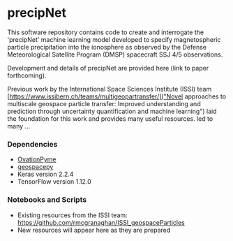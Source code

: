 # precipNet

This software repository contains code to create and interrogate the 'precipNet' machine learning model developed to specify magnetospheric particle precipitation into the ionosphere as observed by the Defense Meteorological Satellite Program (DMSP) spacecraft SSJ 4/5 observations. 

Development and details of precipNet are provided here (link to paper forthcoming). 

Previous work by the International Space Sciences Institute (ISSI) team [https://www.issibern.ch/teams/multigeopartransfer/]("Novel approaches to multiscale geospace particle transfer: Improved understanding and prediction through uncertainty quantification and machine learning") laid the foundation for this work and provides many useful resources. led to many ...

### Dependencies
- [OvationPyme](https://github.com/lkilcommons/OvationPyme)
- [geospacepy](https://github.com/lkilcommons/geospacepy-lite)
- Keras version 2.2.4
- TensorFlow version 1.12.0

### Notebooks and Scripts
- Existing resources from the ISSI team: https://github.com/rmcgranaghan/ISSI_geospaceParticles
- New resources will appear here as they are prepared


